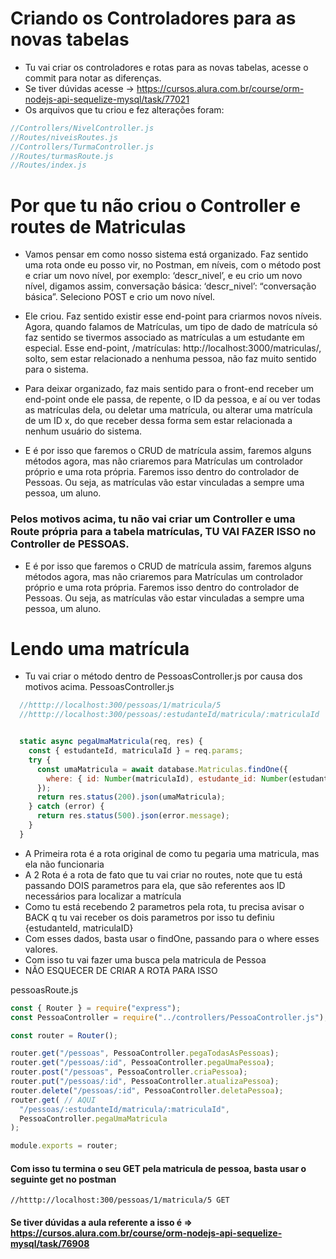 # Criando os Controladores para as novas tabelas

- Tu vai criar os controladores e rotas para as novas tabelas, acesse o commit para notar as diferenças.
- Se tiver dúvidas acesse -> https://cursos.alura.com.br/course/orm-nodejs-api-sequelize-mysql/task/77021
- Os arquivos que tu criou e fez alterações foram:

```js
//Controllers/NivelController.js
//Routes/niveisRoutes.js
//Controllers/TurmaController.js
//Routes/turmasRoute.js
//Routes/index.js
```

# Por que tu não criou o Controller e routes de Matriculas

- Vamos pensar em como nosso sistema está organizado. Faz sentido uma rota onde eu posso vir, no Postman, em níveis, com o método post e criar um novo nível, por exemplo: ‘descr_nivel’, e eu crio um novo nível, digamos assim, conversação básica: ‘descr_nivel’: “conversação básica”. Seleciono POST e crio um novo nível.

- Ele criou. Faz sentido existir esse end-point para criarmos novos níveis. Agora, quando falamos de Matrículas, um tipo de dado de matrícula só faz sentido se tivermos associado as matrículas a um estudante em especial. Esse end-point, /matrículas: http://localhost:3000/matriculas/, solto, sem estar relacionado a nenhuma pessoa, não faz muito sentido para o sistema.

- Para deixar organizado, faz mais sentido para o front-end receber um end-point onde ele passa, de repente, o ID da pessoa, e aí ou ver todas as matrículas dela, ou deletar uma matrícula, ou alterar uma matrícula de um ID x, do que receber dessa forma sem estar relacionada a nenhum usuário do sistema.

- E é por isso que faremos o CRUD de matrícula assim, faremos alguns métodos agora, mas não criaremos para Matrículas um controlador próprio e uma rota própria. Faremos isso dentro do controlador de Pessoas. Ou seja, as matrículas vão estar vinculadas a sempre uma pessoa, um aluno.

### Pelos motivos acima, tu não vai criar um Controller e uma Route própria para a tabela matrículas, TU VAI FAZER ISSO no Controller de PESSOAS.

- E é por isso que faremos o CRUD de matrícula assim, faremos alguns métodos agora, mas não criaremos para Matrículas um controlador próprio e uma rota própria. Faremos isso dentro do controlador de Pessoas. Ou seja, as matrículas vão estar vinculadas a sempre uma pessoa, um aluno.

# Lendo uma matrícula
- Tu vai criar o método dentro de PessoasController.js por causa dos motivos acima.
PessoasController.js
```js
  //htttp://localhost:300/pessoas/1/matricula/5
  //htttp://localhost:300/pessoas/:estudanteId/matricula/:matriculaId


  static async pegaUmaMatricula(req, res) {
    const { estudanteId, matriculaId } = req.params;
    try {
      const umaMatricula = await database.Matriculas.findOne({
        where: { id: Number(matriculaId), estudante_id: Number(estudanteId) },
      });
      return res.status(200).json(umaMatricula);
    } catch (error) {
      return res.status(500).json(error.message);
    }
  }
```
- A Primeira rota é a rota original de como tu pegaria uma matricula, mas ela não funcionaria
- A 2 Rota é a rota de fato que tu vai criar no routes, note que tu está passando DOIS parametros para ela, que são referentes aos ID necessários para localizar a matrícula
- Como tu está recebendo 2 parametros pela rota, tu precisa avisar o BACK q tu vai receber os dois parametros por isso tu definiu {estudanteId, matriculaID}
- Com esses dados, basta usar o findOne, passando para  o where esses valores.
- Com isso tu vai fazer uma busca pela matricula de Pessoa
- NÃO ESQUECER DE CRIAR A ROTA PARA ISSO

pessoasRoute.js
```js
const { Router } = require("express");
const PessoaController = require("../controllers/PessoaController.js");

const router = Router();

router.get("/pessoas", PessoaController.pegaTodasAsPessoas);
router.get("/pessoas/:id", PessoaController.pegaUmaPessoa);
router.post("/pessoas", PessoaController.criaPessoa);
router.put("/pessoas/:id", PessoaController.atualizaPessoa);
router.delete("/pessoas/:id", PessoaController.deletaPessoa);
router.get( // AQUI
  "/pessoas/:estudanteId/matricula/:matriculaId",
  PessoaController.pegaUmaMatricula
);

module.exports = router;

```

#### Com isso tu termina o seu GET pela matricula de pessoa, basta usar o seguinte get no postman
```
//htttp://localhost:300/pessoas/1/matricula/5 GET
```
#### Se tiver dúvidas a aula referente a isso é => https://cursos.alura.com.br/course/orm-nodejs-api-sequelize-mysql/task/76908
